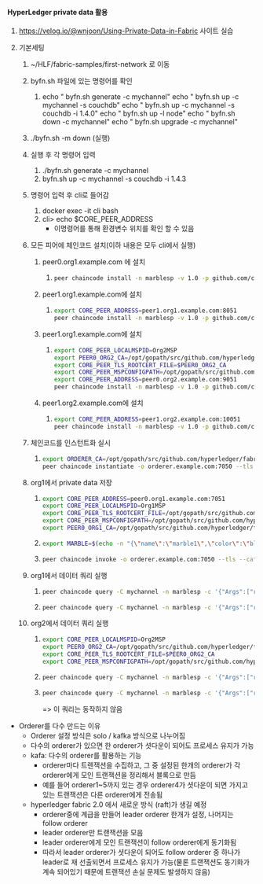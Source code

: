 #### HyperLedger private data 활용

1. https://velog.io/@wnjoon/Using-Private-Data-in-Fabric 사이트 실습

2. 기본세팅

   1. ~/HLF/fabric-samples/first-network 로 이동

   2. byfn.sh 파일에 있는 명령어를 확인

      1.   echo "	byfn.sh generate -c mychannel"
           echo "	byfn.sh up -c mychannel -s couchdb"
           echo "    byfn.sh up -c mychannel -s couchdb -i 1.4.0"
           echo "	byfn.sh up -l node"
           echo "	byfn.sh down -c mychannel"
           echo "        byfn.sh upgrade -c mychannel"

   3. ./byfn.sh -m down (실행)

   4. 실행 후 각 명령어 입력

      1. ./byfn.sh generate -c mychannel
      2. byfn.sh up -c mychannel -s couchdb -i 1.4.3

   5. 명령어 입력 후 cli로 들어감

      1. docker exec -it cli bash
      2. cli> echo $CORE_PEER_ADDRESS 
         * 이명령어를 통해 환경변수 위치를 확인 할 수 있음

   6. 모든 피어에 체인코드 설치(이하 내용은 모두 cli에서 실행)

      1. peer0.org1.example.com 에 설치

         1. ```bash
            peer chaincode install -n marblesp -v 1.0 -p github.com/chaincode/marbles02_private/go/
            ```

      2. peer1.org1.example.com에 설치

         1. ```bash
            export CORE_PEER_ADDRESS=peer1.org1.example.com:8051
            peer chaincode install -n marblesp -v 1.0 -p github.com/chaincode/marbles02_private/go/
            ```

      3. peer1.org1.example.com에 설치

         1. ```bash
            export CORE_PEER_LOCALMSPID=Org2MSP
            export PEER0_ORG2_CA=/opt/gopath/src/github.com/hyperledger/fabric/peer/crypto/peerOrganizations/org2.example.com/peers/peer0.org2.example.com/tls/ca.crt
            export CORE_PEER_TLS_ROOTCERT_FILE=$PEER0_ORG2_CA
            export CORE_PEER_MSPCONFIGPATH=/opt/gopath/src/github.com/hyperledger/fabric/peer/crypto/peerOrganizations/org2.example.com/users/Admin@org2.example.com/msp
            export CORE_PEER_ADDRESS=peer0.org2.example.com:9051
            peer chaincode install -n marblesp -v 1.0 -p github.com/chaincode/marbles02_private/go/
            ```

      4. peer1.org2.example.com에 설치

         1. ```bash
            export CORE_PEER_ADDRESS=peer1.org2.example.com:10051
            peer chaincode install -n marblesp -v 1.0 -p github.com/chaincode/marbles02_private/go/
            ```

   7. 체인코드를 인스턴트화 실시

      1. ```bash
         export ORDERER_CA=/opt/gopath/src/github.com/hyperledger/fabric/peer/crypto/ordererOrganizations/example.com/orderers/orderer.example.com/msp/tlscacerts/tlsca.example.com-cert.pem
         peer chaincode instantiate -o orderer.example.com:7050 --tls --cafile $ORDERER_CA -C mychannel -n marblesp -v 1.0 -c '{"Args":["init"]}' -P "OR('Org1MSP.member','Org2MSP.member')" --collections-config $GOPATH/src/github.com/chaincode/marbles02_private/collections_config.json
         ```

   8. org1에서 private data 저장

      1. ```bash
         export CORE_PEER_ADDRESS=peer0.org1.example.com:7051
         export CORE_PEER_LOCALMSPID=Org1MSP
         export CORE_PEER_TLS_ROOTCERT_FILE=/opt/gopath/src/github.com/hyperledger/fabric/peer/crypto/peerOrganizations/org1.example.com/peers/peer0.org1.example.com/tls/ca.crt
         export CORE_PEER_MSPCONFIGPATH=/opt/gopath/src/github.com/hyperledger/fabric/peer/crypto/peerOrganizations/org1.example.com/users/Admin@org1.example.com/msp
         export PEER0_ORG1_CA=/opt/gopath/src/github.com/hyperledger/fabric/peer/crypto/peerOrganizations/org1.example.com/peers/peer0.org1.example.com/tls/ca.crt
         ```

      2. ```bash
         export MARBLE=$(echo -n "{\"name\":\"marble1\",\"color\":\"blue\",\"size\":35,\"owner\":\"tom\",\"price\":99}" | base64 | tr -d \\n)
         ```

      3. ```bash
         peer chaincode invoke -o orderer.example.com:7050 --tls --cafile /opt/gopath/src/github.com/hyperledger/fabric/peer/crypto/ordererOrganizations/example.com/orderers/orderer.example.com/msp/tlscacerts/tlsca.example.com-cert.pem -C mychannel -n marblesp -c '{"Args":["initMarble"]}'  --transient "{\"marble\":\"$MARBLE\"}"
         ```

   9. org1에서 데이터 쿼리 실행

      1. ```bash
         peer chaincode query -C mychannel -n marblesp -c '{"Args":["readMarble","marble1"]}'
         ```

      2. ```bash
         peer chaincode query -C mychannel -n marblesp -c '{"Args":["readMarblePrivateDetails","marble1"]}'
         ```

          

   10. org2에서 데이터 쿼리 실행

       1. ```bash
          export CORE_PEER_LOCALMSPID=Org2MSP
          export PEER0_ORG2_CA=/opt/gopath/src/github.com/hyperledger/fabric/peer/crypto/peerOrganizations/org2.example.com/peers/peer0.org2.example.com/tls/ca.crt
          export CORE_PEER_TLS_ROOTCERT_FILE=$PEER0_ORG2_CA
          export CORE_PEER_MSPCONFIGPATH=/opt/gopath/src/github.com/hyperledger/fabric/peer/crypto/peerOrganizations/org2.example.com/users/Admin@org2.example.com/msp
          ```

       2. ```bash
          peer chaincode query -C mychannel -n marblesp -c '{"Args":["readMarble","marble1"]}'
          ```

           

       3. ```bash
          peer chaincode query -C mychannel -n marblesp -c '{"Args":["readMarblePrivateDetails","marble1"]}'
          ```

           => 이 쿼리는 동작하지 않음



* Orderer를 다수 만드는 이유
  * Orderer 설정 방식은 solo / kafka 방식으로 나누어짐
  * 다수의 orderer가 있으면 한 orderer가 셧다운이 되어도 프로세스 유지가 가능
  * kafa: 다수의 orderer를 활용하는 기능
    * orderer마다 트렌잭션을 수집하고, 그 중 설정된 한개의 orderer가 각 orderer에게 모인 트랜잭션을 정리해서 블록으로 만듬
    *  예를 들어 orderer1~5까지 있는 경우 orderer4가 셧다운이 되면 가지고 있는 트랜잭션은 다른 orderer에게 전송됨
  * hyperledger fabric 2.0 에서 새로운 방식 (raft)가 생길 예정
    * orderer중에 계급을 만들어 leader orderer 한개가 설정, 나머지는 follow orderer
    * leader orderer만 트랜잭션을 모음
    * leader orderer에게 모인 트랜잭션이 follow orderer에게 동기화됨
    * 따라서 leader orderer가 셧다운이 되어도 follow orderer 중 하나가 leader로 재 선출되면서 프로세스 유지가 가능(물론 트랜잭션도 동기화가 계속 되어있기 때문에 트랜잭션 손실 문제도 발생하지 않음)
